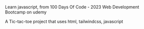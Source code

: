 Learn javascript, from 100 Days Of Code - 2023 Web Development Bootcamp on udemy 

A Tic-tac-toe project that uses html, tailwindcss, javascript